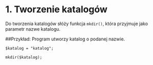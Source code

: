 # 1. Tworzenie katalogów
Do tworzenia katalogów słóży funkcja `mkdir()`, która przyjmuje jako parametr nazwe katalogu.

##Przykład:
Program utworzy katalog o podanej nazwie.

	$katalog = "katalog";

	mkdir($katalog);
